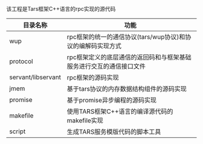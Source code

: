 该工程是Tars框架C++语言的rpc实现的源代码

目录名称 |功能
------------------|----------------
wup                   |rpc框架的统一的通信协议(tars/wup协议)和协议的编解码实现方式
protocol              |rpc框架定义的底层通信的返回码和与框架基础服务进行交互的通信接口文件
servant/libservant    |rpc框架的源码实现
jmem                  |基于tars协议的内存数据结构组件的源码实现
promise               |基于promise异步编程的源码实现
makefile              |使用TARS框架C++语言的编译源代码的makefile实现
script                |生成TARS服务模版代码的脚本工具
